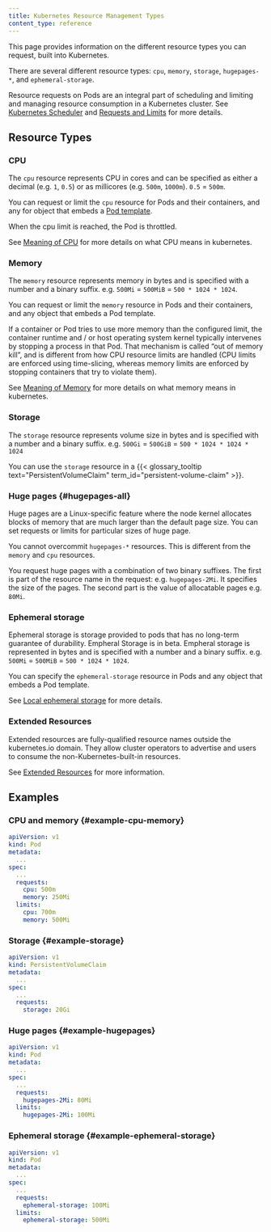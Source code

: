 ```yaml
---
title: Kubernetes Resource Management Types
content_type: reference
---
```


<!-- overview -->

This page provides information on the different resource types you can request, built into Kubernetes.

There are several different resource types: `cpu`, `memory`, `storage`, `hugepages-*`, and `ephemeral-storage`.

Resource requests on Pods are an integral part of scheduling and 
limiting and managing resource consumption in a Kubernetes 
cluster. 
See [Kubernetes Scheduler](/docs/concepts/scheduling-eviction/kube-scheduler/) and [Requests and Limits](/docs/concepts/configuration/manage-resources-containers/#requests-and-limits) for more details.

<!-- body -->
## Resource Types

### CPU
The `cpu` resource represents CPU in cores and can be specified as either a decimal (e.g. `1`, `0.5`) or as millicores (e.g. `500m`, `1000m`). `0.5` = `500m`.

You can request or limit the `cpu` resource for Pods and their containers, and any for object that
embeds a [Pod template](/docs/concepts/workloads/pods/#pod-templates).

When the cpu limit is reached, the Pod is throttled.

See [Meaning of CPU](/docs/concepts/configuration/manage-resources-containers/#meaning-of-cpu) for
more details on what CPU means in kubernetes.

### Memory
The `memory` resource represents memory in bytes and is specified with a number and a binary
suffix. e.g. `500Mi` = `500MiB` = `500 * 1024 * 1024`.

You can request or limit the `memory` resource in Pods and their containers, and any object that
embeds a Pod template.

If a container or Pod tries to use more memory than the configured limit, the
container runtime and / or host operating system kernel typically intervenes by
stopping a process in that Pod. That mechanism is called
“out of memory kill”, and is different from how CPU resource limits are handled
(CPU limits are enforced using time-slicing, whereas memory limits are enforced
by stopping containers that try to violate them).

See [Meaning of Memory](/docs/concepts/configuration/manage-resources-containers/#meaning-of-memory)
for more details on what memory means in kubernetes.

### Storage
The `storage` resource represents volume size in bytes and is specified with a number and a binary
suffix. e.g. `500Gi` = `500GiB` = `500 * 1024 * 1024 * 1024`

You can use the `storage` resource in a
{{< glossary_tooltip text="PersistentVolumeClaim" term_id="persistent-volume-claim" >}}.

### Huge pages {#hugepages-all}

Huge pages are a Linux-specific feature where the node
kernel allocates blocks of memory that are much larger than the
default page size. You can set requests or limits for particular sizes
of huge page.

You cannot overcommit `hugepages-*` resources. This is different from the `memory` and `cpu` resources.

You request huge pages with a combination of two binary
suffixes. The first is part of the resource name in the request:
e.g. `hugepages-2Mi`. It specifies the size of the pages. The second part is the value of allocatable pages e.g. `80Mi`.

### Ephemeral storage

Ephemeral storage is storage provided to pods that has no
long-term guarantee of durability. Empheral Storage is in beta.
Empheral storage is represented in bytes and is specified with a
number and a binary suffix. e.g. `500Mi` = `500MiB` = `500 * 1024 * 1024`.

You can specify the `ephemeral-storage` resource in Pods and any object that embeds a Pod template.

See [Local ephemeral storage](/docs/concepts/configuration/manage-resources-containers/#local-ephemeral-storage) for more details.

### Extended Resources

Extended resources are fully-qualified resource names outside the kubernetes.io domain.
They allow cluster operators to advertise and users to consume the non-Kubernetes-built-in
resources.

See [Extended Resources](/docs/concepts/configuration/manage-resources-containers/#extended-resources) for more information.

## Examples
### CPU and memory  {#example-cpu-memory}

```yaml
apiVersion: v1
kind: Pod
metadata:
  ...
spec:
  ...
  requests:
    cpu: 500m
    memory: 250Mi
  limits:
    cpu: 700m
    memory: 500Mi
```

### Storage {#example-storage}

```yaml
apiVersion: v1
kind: PersistentVolumeClaim
metadata:
  ...
spec:
  ...
  requests:
    storage: 20Gi
```

### Huge pages {#example-hugepages}
```yaml
apiVersion: v1
kind: Pod
metadata:
  ...
spec:
  ...
  requests:
    hugepages-2Mi: 80Mi
  limits:
    hugepages-2Mi: 100Mi
```

### Ephemeral storage {#example-ephemeral-storage}

```yaml
apiVersion: v1
kind: Pod
metadata:
  ...
spec:
  ...
  requests:
    ephemeral-storage: 100Mi
  limits:
    ephemeral-storage: 500Mi
```

